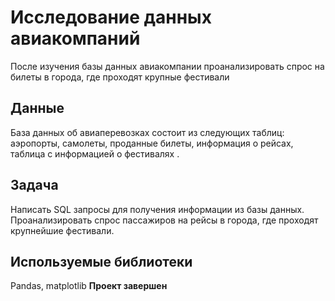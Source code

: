 # Исследование данных авиакомпаний
После изучения базы данных авиакомпании проанализировать спрос на билеты в города, где проходят крупные фестивали
## Данные
База данных об авиаперевозках состоит из следующих таблиц: аэропорты, самолеты, проданные билеты, информация о рейсах, таблица с информацией о фестивалях . 
## Задача
Написать SQL запросы для получения информации из базы данных. Проанализировать спрос пассажиров на рейсы в города, где проходят крупнейшие фестивали.
## Используемые библиотеки
Pandas, matplotlib
**Проект завершен**

